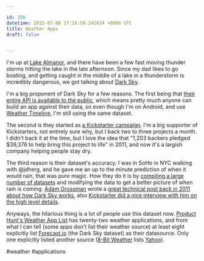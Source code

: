 ```yaml
---

id: 396
datetime: 2015-07-08 17:16:58.242034 +0000 UTC
title: Weather Apps
draft: false


---
```


I'm up at [Lake Almanor](https://en.wikipedia.org/wiki/Lake_Almanor), and there have been a few fast moving thunder storms hitting the lake in the late afternoon. Since my dad likes to go boating, and getting caught in the middle of a lake in a thunderstorm is incredibly dangerous, we got talking about [Dark Sky](http://darkskyapp.com/).

I'm a big proponent of Dark Sky for a few reasons. The first being that [their entire API is available to the public](https://developer.forecast.io/), which means pretty much anyone can build an app against their data, so even though I'm on Android, and use [Weather Timeline](http://weathertimeline.com/), I'm still using the same dataset.

The second is they started as [a Kickstarter campaign](https://www.kickstarter.com/projects/jackadam/dark-sky-hyperlocal-weather-prediction-and-visuali). I'm a big supporter of Kickstarters, not entirely sure why, but I back two to three projects a month. I didn't back it at the time, but I love the idea that "1,203 backers pledged $39,376 to help bring this project to life" in 2011, and now it's a largish company helping people stay dry.

The third reason is their dataset's accuracy. I was in SoHo in NYC walking with @jdherg, and he gave me an up to the minute prediction of when it would rain, that was pure magic. How they do it is by [compiling a large number of datasets](https://forecast.io/raw/)  and modifying the data to get a better picture of when rain is coming. [Adam Grossman](http://jackadam.net/) wrote a [great technical post back in 2011 about how Dark Sky works](http://blog.jackadam.net/2011/how-dark-sky-works/), also [Kickstarter did a nice interview with him on the high level details](https://www.kickstarter.com/blog/featured-creator-adam-grossman-of-dark-sky).

Anyways, the hilarious thing is a lot of people use this dataset now. [Product Hunt's Weather App List](https://www.producthunt.com/e/weather-apps) has twenty-two weather applications, and from what I can tell (some apps don't list their weather source) at least eight explicitly list [Forecast.io](https://forecast.io/) (the Dark Sky dataset) as their datasource. Only one explicitly listed another source ([8-Bit Weather](http://8bitweather.co/) lists [Yahoo](https://weather.yahoo.com/)). 

#weather #applications
